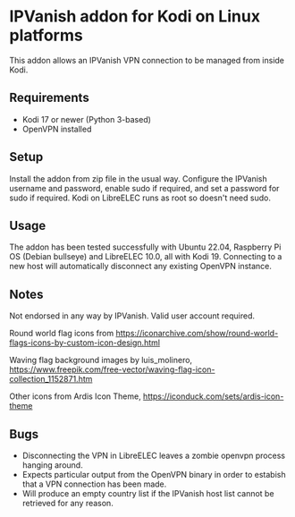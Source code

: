 # IPVanish addon for Kodi on Linux platforms
This addon allows an IPVanish VPN connection to be managed from inside Kodi.

## Requirements
- Kodi 17 or newer (Python 3-based)
- OpenVPN installed

## Setup
Install the addon from zip file in the usual way.  Configure the IPVanish username and password, enable sudo if required, and set a password for sudo if required.  Kodi on LibreELEC runs as root so doesn't need sudo.

## Usage
The addon has been tested successfully with Ubuntu 22.04, Raspberry Pi OS (Debian bullseye) and LibreELEC 10.0, all with Kodi 19.
Connecting to a new host will automatically disconnect any existing OpenVPN instance.

## Notes
Not endorsed in any way by IPVanish.  Valid user account required.

Round world flag icons from https://iconarchive.com/show/round-world-flags-icons-by-custom-icon-design.html

Waving flag background images by luis_molinero, https://www.freepik.com/free-vector/waving-flag-icon-collection_1152871.htm

Other icons from Ardis Icon Theme, https://iconduck.com/sets/ardis-icon-theme

## Bugs
- Disconnecting the VPN in LibreELEC leaves a zombie openvpn process hanging around.
- Expects particular output from the OpenVPN binary in order to estabish that a VPN connection has been made.
- Will produce an empty country list if the IPVanish host list cannot be retrieved for any reason.
